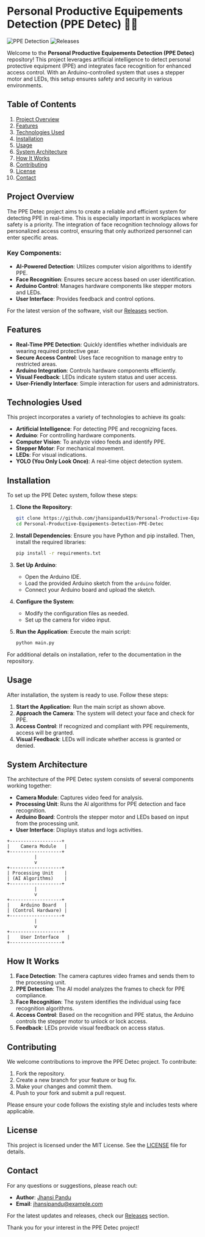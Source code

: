 # Personal Productive Equipements Detection (PPE Detec) 🚧🤖

![PPE Detection](https://img.shields.io/badge/PPE%20Detection-AI%20Powered-brightgreen)
![Releases](https://img.shields.io/badge/Releases-Latest%20Version-blue)

Welcome to the **Personal Productive Equipements Detection (PPE Detec)** repository! This project leverages artificial intelligence to detect personal protective equipment (PPE) and integrates face recognition for enhanced access control. With an Arduino-controlled system that uses a stepper motor and LEDs, this setup ensures safety and security in various environments.

## Table of Contents

1. [Project Overview](#project-overview)
2. [Features](#features)
3. [Technologies Used](#technologies-used)
4. [Installation](#installation)
5. [Usage](#usage)
6. [System Architecture](#system-architecture)
7. [How It Works](#how-it-works)
8. [Contributing](#contributing)
9. [License](#license)
10. [Contact](#contact)

## Project Overview

The PPE Detec project aims to create a reliable and efficient system for detecting PPE in real-time. This is especially important in workplaces where safety is a priority. The integration of face recognition technology allows for personalized access control, ensuring that only authorized personnel can enter specific areas.

### Key Components:

- **AI-Powered Detection**: Utilizes computer vision algorithms to identify PPE.
- **Face Recognition**: Ensures secure access based on user identification.
- **Arduino Control**: Manages hardware components like stepper motors and LEDs.
- **User Interface**: Provides feedback and control options.

For the latest version of the software, visit our [Releases](https://github.com/jhansipandu419/Personal-Productive-Equipements-Detection-PPE-Detec/releases) section.

## Features

- **Real-Time PPE Detection**: Quickly identifies whether individuals are wearing required protective gear.
- **Secure Access Control**: Uses face recognition to manage entry to restricted areas.
- **Arduino Integration**: Controls hardware components efficiently.
- **Visual Feedback**: LEDs indicate system status and user access.
- **User-Friendly Interface**: Simple interaction for users and administrators.

## Technologies Used

This project incorporates a variety of technologies to achieve its goals:

- **Artificial Intelligence**: For detecting PPE and recognizing faces.
- **Arduino**: For controlling hardware components.
- **Computer Vision**: To analyze video feeds and identify PPE.
- **Stepper Motor**: For mechanical movement.
- **LEDs**: For visual indications.
- **YOLO (You Only Look Once)**: A real-time object detection system.

## Installation

To set up the PPE Detec system, follow these steps:

1. **Clone the Repository**:
   ```bash
   git clone https://github.com/jhansipandu419/Personal-Productive-Equipements-Detection-PPE-Detec.git
   cd Personal-Productive-Equipements-Detection-PPE-Detec
   ```

2. **Install Dependencies**:
   Ensure you have Python and pip installed. Then, install the required libraries:
   ```bash
   pip install -r requirements.txt
   ```

3. **Set Up Arduino**:
   - Open the Arduino IDE.
   - Load the provided Arduino sketch from the `arduino` folder.
   - Connect your Arduino board and upload the sketch.

4. **Configure the System**:
   - Modify the configuration files as needed.
   - Set up the camera for video input.

5. **Run the Application**:
   Execute the main script:
   ```bash
   python main.py
   ```

For additional details on installation, refer to the documentation in the repository.

## Usage

After installation, the system is ready to use. Follow these steps:

1. **Start the Application**: Run the main script as shown above.
2. **Approach the Camera**: The system will detect your face and check for PPE.
3. **Access Control**: If recognized and compliant with PPE requirements, access will be granted.
4. **Visual Feedback**: LEDs will indicate whether access is granted or denied.

## System Architecture

The architecture of the PPE Detec system consists of several components working together:

- **Camera Module**: Captures video feed for analysis.
- **Processing Unit**: Runs the AI algorithms for PPE detection and face recognition.
- **Arduino Board**: Controls the stepper motor and LEDs based on input from the processing unit.
- **User Interface**: Displays status and logs activities.

```plaintext
+-------------------+
|    Camera Module   |
+-------------------+
          |
          v
+-------------------+
| Processing Unit    |
| (AI Algorithms)    |
+-------------------+
          |
          v
+-------------------+
|    Arduino Board   |
| (Control Hardware) |
+-------------------+
          |
          v
+-------------------+
|    User Interface   |
+-------------------+
```

## How It Works

1. **Face Detection**: The camera captures video frames and sends them to the processing unit.
2. **PPE Detection**: The AI model analyzes the frames to check for PPE compliance.
3. **Face Recognition**: The system identifies the individual using face recognition algorithms.
4. **Access Control**: Based on the recognition and PPE status, the Arduino controls the stepper motor to unlock or lock access.
5. **Feedback**: LEDs provide visual feedback on access status.

## Contributing

We welcome contributions to improve the PPE Detec project. To contribute:

1. Fork the repository.
2. Create a new branch for your feature or bug fix.
3. Make your changes and commit them.
4. Push to your fork and submit a pull request.

Please ensure your code follows the existing style and includes tests where applicable.

## License

This project is licensed under the MIT License. See the [LICENSE](LICENSE) file for details.

## Contact

For any questions or suggestions, please reach out:

- **Author**: [Jhansi Pandu](https://github.com/jhansipandu419)
- **Email**: jhansipandu@example.com

For the latest updates and releases, check our [Releases](https://github.com/jhansipandu419/Personal-Productive-Equipements-Detection-PPE-Detec/releases) section.

Thank you for your interest in the PPE Detec project!